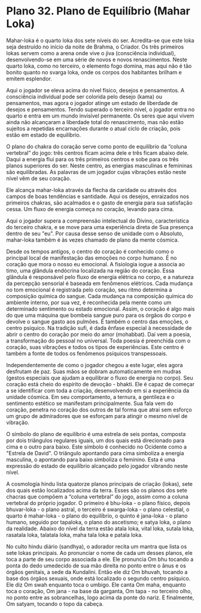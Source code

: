 # Plano 32. Plano de Equilíbrio (Mahar Loka)

Mahar-loka é o quarto loka dos sete níveis do ser. Acredita-se que este loka seja destruído no início da noite de Brahma, o Criador. Os três primeiros lokas servem como a arena onde vive o jiva (consciência individual), desenvolvendo-se em uma série de novos e novos renascimentos. Neste quarto loka, como no terceiro, o elemento fogo domina, mas aqui não é tão bonito quanto no svarga loka, onde os corpos dos habitantes brilham e emitem esplendor.

Aqui o jogador se eleva acima do nível físico, desejos e pensamentos. A consciência individual pode ser colorida pelo desejo (kama) ou pensamentos, mas agora o jogador atinge um estado de liberdade de desejos e pensamentos. Tendo superado o terceiro nível, o jogador entra no quarto e entra em um mundo invisível permanente. Os seres que aqui vivem ainda não alcançaram a liberdade total do renascimento, mas não estão sujeitos a repetidas encarnações durante o atual ciclo de criação, pois estão em estado de equilíbrio.

O plano do chakra do coração serve como ponto de equilíbrio da “coluna vertebral” do jogo: três centros ficam acima dele e três ficam abaixo dele. Daqui a energia flui para os três primeiros centros e sobe para os três planos superiores do ser. Neste centro, as energias masculinas e femininas são equilibradas. As palavras de um jogador cujas vibrações estão neste nível vêm de seu coração.

Ele alcança mahar-loka através da flecha da caridade ou através dos campos de boas tendências e santidade. Aqui os desejos, enraizados nos primeiros chakras, são acalmados e o gasto de energia para sua satisfação cessa. Um fluxo de energia começa no coração, levando para cima.

Aqui o jogador supera a compreensão intelectual do Divino, característica do terceiro chakra, e se move para uma experiência direta de Sua presença dentro de seu "eu". Por causa desse senso de unidade com o Absoluto, mahar-loka também é às vezes chamado de plano da mente cósmica.

Desde os tempos antigos, o centro do coração é conhecido como o principal local de manifestação das emoções no corpo humano. É no coração que mora o nosso eu emocional. A fisiologia iogue a associa ao timo, uma glândula endócrina localizada na região do coração. Essa glândula é responsável pelo fluxo de energia elétrica no corpo, e a natureza da percepção sensorial é baseada em fenômenos elétricos. Cada mudança no tom emocional é registrada pelo coração, seu ritmo determina a composição química do sangue. Cada mudança na composição química do ambiente interno, por sua vez, é reconhecida pela mente como um determinado sentimento ou estado emocional. Assim, o coração é algo mais do que uma máquina que bombeia sangue puro para os órgãos do corpo e devolve o sangue gasto aos pulmões. É também o centro das emoções, o centro psíquico. Na tradição sufi, é dada ênfase especial à necessidade de abrir o centro do coração por meio do amor (mohabbat). Daí vem a poesia, a transformação do pessoal no universal. Toda poesia é preenchida com o coração, suas vibrações e todos os tipos de experiências. Este centro é também a fonte de todos os fenômenos psíquicos transpessoais.

Independentemente de como o jogador chegou a este lugar, eles agora desfrutam de paz. Suas mãos se dobram automaticamente em mudras (gestos especiais que ajudam a equilibrar o fluxo de energia no corpo). Seu coração está cheio do espírito de devoção - bhakti. Ele é capaz de começar a se identificar com toda a criação, desenvolvendo em si a experiência da unidade cósmica. Em seu comportamento, a ternura, a gentileza e o sentimento estético se manifestam principalmente. Sua fala vem do coração, penetra no coração dos outros de tal forma que atrai sem esforço um grupo de admiradores que se esforçam para atingir o mesmo nível de vibração.

O símbolo do plano de equilíbrio é uma estrela de seis pontas, composta por dois triângulos regulares iguais, um dos quais está direcionado para cima e o outro para baixo. Este símbolo é conhecido no Ocidente como a "Estrela de David". O triângulo apontando para cima simboliza a energia masculina, o apontando para baixo simboliza o feminino. Esta é uma expressão do estado de equilíbrio alcançado pelo jogador vibrando neste nível.

A cosmologia hindu lista quatorze planos principais de criação (lokas), sete dos quais estão localizados acima da terra. Esses são os planos dos sete chacras que compõem a “coluna vertebral” do jogo, assim como a coluna vertebral do próprio jogador. O primeiro é bhu-loka - o plano físico, depois bhuvar-loka - o plano astral, o terceiro é swarga-loka - o plano celestial, o quarto é mahar-loka - o plano do equilíbrio, o quinto é jana-loka - o plano humano, seguido por tapaloka, o plano do ascetismo; e satya loka, o plano da realidade. Abaixo do nível da terra estão atala loka, vital loka, sutala loka, rasatala loka, talatala loka, maha tala loka e patala loka.

No culto hindu diário (sandhya), o adorador recita um mantra que lista os sete lokas principais. Ao pronunciar o nome de cada um desses planos, ele toca a parte de seu corpo associada a ele. Ele pronuncia Om bhu tocando a ponta do dedo umedecido de sua mão direita no ponto entre o ânus e os órgãos genitais, a sede da Kundalini. Então ele diz Om bhuvah, tocando a base dos órgãos sexuais, onde está localizado o segundo centro psíquico. Ele diz Om swah enquanto toca o umbigo. Ele canta Om maha, enquanto toca o coração, Om jana - na base da garganta, Om tapa - no terceiro olho, no ponto entre as sobrancelhas, logo acima da ponte do nariz. E finalmente, Om satyam, tocando o topo da cabeça.
